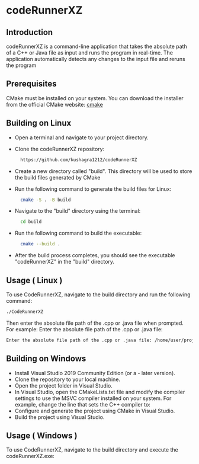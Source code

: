 # codeRunnerXZ

## Introduction
codeRunnerXZ is a command-line application that takes the absolute path of a C++ or Java file as input and runs the program in real-time. The application automatically detects any changes to the input file and reruns the program

## Prerequisites
CMake must be installed on your system. You can download the installer from the official CMake website: [cmake]( https://cmake.org/download/)

## Building on Linux
- Open a terminal and navigate to your project directory.
- Clone the codeRunnerXZ repository:

  ```bash
    https://github.com/kushagra1212/codeRunnerXZ
  ```
- Create a new directory called "build". This directory will be used to store the build files generated by CMake
- Run the following command to generate the build files for Linux:
  ```bash
    cmake -S . -B build
  ```
- Navigate to the "build" directory using the terminal:
  ```bash
    cd build
  ```
- Run the following command to build the executable:
  ```bash
    cmake --build .
  ```
- After the build process completes, you should see the executable "codeRunnerXZ" in the "build" directory.



## Usage ( Linux )
To use CodeRunnerXZ, navigate to the build directory and run the following command:
```bash
./CodeRunnerXZ
```
Then enter the absolute file path of the .cpp or .java file when prompted. For example:
Enter the absolute file path of the .cpp or .java file: 
```bash
Enter the absolute file path of the .cpp or .java file: /home/user/project/main.cpp
```
## Building on Windows
- Install Visual Studio 2019 Community Edition (or a - later version).
- Clone the repository to your local machine.
- Open the project folder in Visual Studio.
- In Visual Studio, open the CMakeLists.txt file and modify the compiler settings to use the MSVC compiler installed on your system. For example, change the line that sets the C++ compiler to:
- Configure and generate the project using CMake in Visual Studio.
- Build the project using Visual Studio.

## Usage ( Windows )
To use CodeRunnerXZ, navigate to the build directory and execute the codeRunnerXZ.exe:

